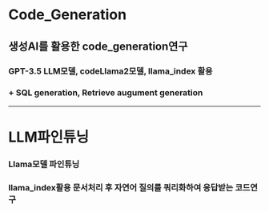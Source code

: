 # Code_Generation
## 생성AI를 활용한 code_generation연구
### GPT-3.5 LLM모델, codeLlama2모델, llama_index 활용
### + SQL generation, Retrieve augument generation 
---
# LLM파인튜닝
### Llama모델 파인튜닝 
### llama_index활용 문서처리 후 자연어 질의를 쿼리화하여 응답받는 코드연구
